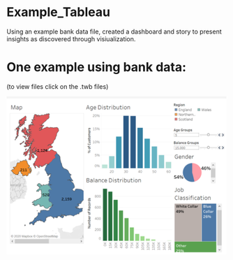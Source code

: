 # Example_Tableau
Using an example bank data file, created a dashboard and story to present insights as discovered through visiualization.
# One example using bank data:
(to view files click on the .twb files)

![alt text](https://github.com/andiosika/Example_Tableau/blob/master/imgs/bankdash.PNG)
